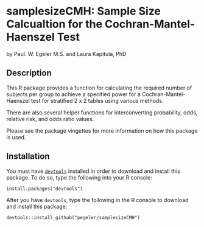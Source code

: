 samplesizeCMH: Sample Size Calcualtion for the Cochran-Mantel-Haenszel Test
===============

by Paul. W. Egeler M.S. and Laura Kapitula, PhD

## Description
This R package provides a function for calculating the required number of
subjects per group to achieve a specified power for a Cochran-Mantel-Haenszel
test for stratified 2 x 2 tables using various methods.

There are also several helper functions for interconverting probability,
odds, relative risk, and odds ratio values.

Please see the package vingettes for more information on how this package is used.

## Installation

You must have [`devtools`](https://cran.r-project.org/web/packages/devtools/index.html)
installed in order to download and install this package. To do so, type the 
following into your R console:

    install.packages("devtools")

After you have `devtools`, type the following in the R console to download and 
install this package:

    devtools::install_github("pegeler/samplesizeCMH")
